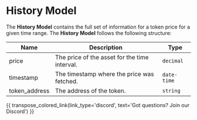 # History Model
The **History Model** contains the full set of information for a token price for a given time range. The **History Model** follows the following structure:

| Name                    | Description                                                                                               | Type           |
| ------------------------| --------------------------------------------------------------------------------------------------------- | -------------- |
| price                | The price of the asset for the time interval.	                                                          | `decimal`       |
| timestamp                   | The timestamp where the price was fetched.	                                                          | `date-time`       |
| token_address                | The address of the token.	                                                      | `string`      |


{{ transpose_colored_link(link_type='discord', text='Got questions?  Join our Discord') }}
